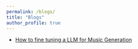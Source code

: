 ```yaml
---
permalink: /blogs/
title: "Blogs"
author_profile: true
---
```


- [How to fine tuning a LLM for Music Generation](https://medium.com/@yassin.moakher/fine-tuning-llm-for-music-generation-480ca97bf22d)